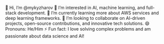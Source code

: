 👋 Hi, I’m @mykyzharov
👀 I’m interested in AI, machine learning, and full-stack development.
🌱 I’m currently learning more about AWS services and deep learning frameworks.
💞️ I’m looking to collaborate on AI-driven projects, open-source contributions, and innovative tech solutions.
😄 Pronouns: He/Him
⚡ Fun fact: I love solving complex problems and am passionate about data science and AI!
